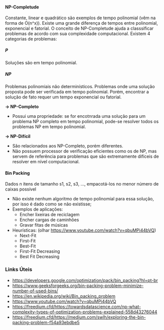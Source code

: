 
#### NP-Completude
Constante, linear e quadrático são exemplos de tempo polinomial (vêm na forma de O(n^x)).
Existe uma grande diferença de tempos entre polinomial, exponencial e fatorial. O conceito de NP-Completude ajuda a classsificar problemas de acordo com sua complexidade computacional. 
Existem 4 categorias de problemas:
##### P
Soluções são em tempo polinomial.

##### NP
Problemas polinomiais não determinísticos. 
Problemas onde uma solução proposta pode ser verificada em tempo polinomial. Porém, encontrar a solução de fato requer um tempo exponencial ou fatorial.

**-> NP-Completo**
- Possui uma propriedade: se for encotnrada uma solução para um problema NP completo em tempo polinomial, pode-se resolver todos os problemas NP em tempo polinomial.

**-> NP-Difícil**
- São relacionados aos NP-Completo, porém diferentes. 
- Não possuem processor de verificação eficientes como os de NP, mas servem de referência para problemas que são extremamente difíceis de resolver em nível computacional. 
#### Bin Packing
Dados n itens de tamanho s1, s2, s3, ..., empacotá-los no menor número de caixas possível
- Não existe nenhum algoritmo de tempo polinomial para essa solução, por isso é dado como se não existisse; 
- Exemplos de aplicações:
	- Encher lixeiras de reciclagem
	- Encher cargas de caminhões
	- Gravar fitas de músicas
- Heurísticas: (olhar https://www.youtube.com/watch?v=qbuMPi44bVQ)
	- Next-Fit
	- First-Fit
	- Best-Fit
	- First-Fit Decreasing
	- Best Fit Decreasing

### Links Úteis
- https://developers.google.com/optimization/pack/bin_packing?hl=pt-br
- https://www.geeksforgeeks.org/bin-packing-problem-minimize-number-of-used-bins/
- https://en.wikipedia.org/wiki/Bin_packing_problem
- https://www.youtube.com/watch?v=qbuMPi44bVQ
- https://freedium.cfd/https://towardsdatascience.com/np-what-complexity-types-of-optimization-problems-explained-558d43276044
- https://freedium.cfd/https://medium.com/swlh/exploring-the-bin-packing-problem-f54a93ebdbe5